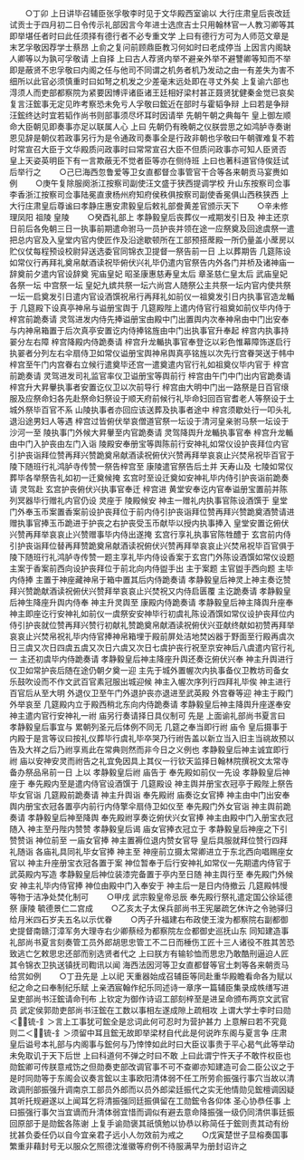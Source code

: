 <!-- { "loadSidebar": true } -->
　　○丁卯  上日讲毕召辅臣张孚敬李时见于文华殿西室谕以  大行庄肃皇后丧改廷试贡士于四月初二日令传示礼部因言今年进士选庶吉士只用翰林官一人教习卿等其即举堪任者时曰此任须择有德行者不必专重文学  上曰有德行方可为人师范文章是末艺孚敬因荐学士蔡昂  上俞之复问前顾鼎臣教习何如时曰老成停当  上因言内阁缺人卿等以为孰可孚敬请  上自择  上曰古人荐贤内举不避亲外举不避讐卿等知而不举即是蔽贤不忠孚敬曰内阁之任与他司不同谓之机务者机乃发动之由一有差失为害不细所以此官必须慎重时曰如弩之机发之少差毫末远处即在寻丈外矣  上复谕六部也淂须人而吏部都察院为紧要因博评诸臣诸王廷相好梁村甚正聂贤犹健秦金觉已哀矣复言汪鋐事无定见昨考察恐未免亏人孚敬曰鋐近在部时与霍韬争辩  上曰若是争辩汪鋐终达时宜若韬作尚书则部事须尽坏耳时因请举  先朝午朝之典每午  皇上御左顺  命大臣朝见即奏事亦足以联属人心  上曰  先朝仍有晚朝之仪朕尝思之如鸿胪寺奏谢恩见辞是朝仪若政事另行为是令通政司奏事全是行政非朝也孚敬曰午朝骤难复不若时常宣召大臣于文华殿质问政事时曰常常宣召大臣不但质问政事亦可知人臣贤否  皇上天姿英明臣下有一言欺蔽无不觉者臣等亦在侧侍班  上曰也著科道官侍俟廷试后举行之
　　○己巳海西忽鲁爱等卫女直都督佥事管官干合等各来朝贡马宴赉如例
　　○庚午复除服阕浙江按察司副使汪文盛于狭西提调学校  升山东按察司佥事李香浙江按察司佥事陆冕直隶杨州府知府侯秩俱按察司副使香冕俱山西秩狭西  上  大行庄肃皇后尊谧曰孝静庄惠安肃毅皇后敕礼部誊黄差官颁示天下
　　○辛未修理凤阳  祖陵  皇陵
　　○癸酉礼部上  孝静毅皇后丧葬仪一戒期发引日及  神主还京日前后各免朝三日一执事前期遣命驸马一员护丧并领在途一应祭奠及回途虞祭一遣把总内官及入皇堂内官内使匠作及沿途歇顿所在工部预搭蓆殿一所仍量盖小蓆房以贮仪仗每程预设校尉舁送选委官同锦衣卫提督一祭告前一日  上以葬期告  几筵陈设如常仪行再拜礼奠帛献酒读祝毕俯伏兴礼毕仍遣内官祭告内外各门并桥及诸神庙一辞奠前夕遣内官设辞奠  宪庙皇妃  昭圣康惠慈寿皇太后  章圣慈仁皇太后  武庙皇妃各祭一坛  中宫祭一坛  皇妃九嫔共祭一坛六尚宫人随祭公主共祭一坛内官内使共祭一坛一启奠发引日遣内官设酒馔祝帛行再拜礼如前仪一祖奠发引日内执事官造龙輴于  几筵殿下设真亭神帛与谥册宝舆于  几筵殿陛上遣内侍官行祖奠如前仪毕内侍于  梓宫前跪奏请  灵驾进发内侍先捧谥册宝由殿中门出置舆内次奉神帛由中门出安奉与内神帛箱置于后次真亭安置讫内侍捧铭旌由中门出执事官升奉起  梓宫内执事持翣分左右障  梓宫降殿内侍跪奏请  梓宫升龙輴执事官奉登讫以彩色惟幕障饰遂启行执翣者分列左右伞扇侍卫如常仪谥册宝舆神帛舆真亭铭旌以次先行宫眷哭送于帏中  梓宫至午门内宫眷右立候行遣奠毕还宫一遣奠遣内官行礼如祖奠仪毕内官于  梓宫前跪奏请  灵驾进发司礼监官率仪卫谥册宝等舆前行  梓宫由午门中门出内官跪奏请  梓宫升大昇轝执事者安置讫仪卫以次前导行  梓宫由大明中门出一路祭是日百官缞服及应祭命妇各先赴祭命妇祭设于顺天府前候行礼毕命妇回百官耆老人等祭设于土城外祭毕百官不系  山陵执事者亦回应该送葬及执事者途中  梓宫须歇处行一叩头礼退沿途男妇人等遇  梓宫过皆俯伏举哀僧道官祭一坛设于清河皇亲驸马祭一坛设于沙河一至  陵执事门外候大昇轝至内官跪奏请  灵驾降舆升龙輴执事官奉  梓宫升龙輴由中门入护丧由左门入诣  陵殿安奉册宝等舆陈前行安神礼如常仪设护丧拜位内官引护丧诣拜位赞再拜兴赞跪奠帛献酒读祝俯伏兴赞再拜举哀哀止兴焚帛祝毕百官于陵下随班行礼鸿胪寺传赞一祭告梓宫至  康陵遣官祭告后土并  天寿山及  七陵如常仪葬毕各举祭告礼如初一迁奠候掩  玄宫时至设迁奠如安神礼毕内侍引护丧诣前跪奏请  灵驾赴  玄宫护丧俯伏兴执事官奉迁  梓宫进  黄堂安奉讫内官奉谥册宝置前并陈列冥器毕行赠礼内官仍设  灵座于  陵殿候安  神主一赠礼内执事官陈设酒馔于  皇堂门外奉玉币案置香案前设护丧拜位于前内侍引护丧诣拜位赞再拜兴赞跪奠酒赞请进赠执事官捧玉币跪进于护丧之右护丧受玉币献毕以授内执事捧入  皇堂安置讫俯伏兴赞再拜举哀哀止兴赞赠事毕内侍出遂掩  玄宫行享礼执事官陈牲醴于  玄宫前内侍引护丧诣拜位替再拜赞跪奠帛献酒读祝俯伏兴赞再拜举哀哀止兴焚帛祝毕百官俱于陵下随班行礼鸿胪寺传赞一题主享礼毕内侍设香案于玄宫门外陈设酒馔如常仪设题  主案于香案前西向设护丧拜位于前北向内侍盥手出  主于案题  主官盥手西向题  主毕内侍捧  主置于神座藏神帛于箱中置其后内侍跪奏请  孝静毅皇后神灵上神主奏讫赞拜兴赞跪献酒读祝俯伏兴赞拜举哀哀止兴焚祝又内侍启匮覆  主讫跪奏请  孝静毅皇后神生降座升舆内侍奉  神主升灵舆至  康殿内侍跪奏请  孝静毅皇后神主降舆升座奉  神主即座讫行安神礼如前仪一虞祭安安神毕行初虞礼陈设酒馔如常仪设护丧拜位内侍引护丧就位赞再拜兴赞行初献礼赞跪奠帛献酒读祝俯伏兴亚献终献如初赞再拜举哀哀止兴焚帛祝礼毕内侍官捧神帛箱埋于殿前屏处洁地焚凶器于野面至行殿再虞次日三虞又次日四虞五虞又次日六虞又次日七虞护丧行祝至京安神后八虞遣内官行礼一  主还初虞毕内侍跪奏请  孝静毅皇后神主降座升舆还奏讫俯伏兴奉  神主升舆进行仪卫如常护丧后随在途仍朝夕奠一迎  主先于城外置幄次内执事备仪卫教坊司备女乐鼓吹设而不作文武百官素冠服出城迎候  神主入幄次序列行四拜礼毕俟  神主进行百官后从至大明  外退仪卫至午门外退护丧亦退进至武英殿  外宫眷等迎  神主于殿门外举哀至  几筵殿内立于殿西稍北东向内侍跪奏请  孝静毅皇后神主降舆升座遂奉安  神主遣内官行安神礼一祔  庙另行奏请择日具仪制可  先是  上面谕礼部尚书夏言曰  孝静毅皇后事宜与  累朝列圣元后体例不同无  几筵之奉当即行祔  庙令  皇后摄事于  内殿于是言等议曰按礼仪葬毕行虞礼毕卒哭乃行祔告盖以新立当入旧主当祧故预以告及大祥之后乃祔享焉此在常典则然而非今日之义例也  孝静毅皇后神主诚宜即行祔  庙以安神安灵而祔告之礼宜免因具上其仪一行钦天监择日翰林院撰祝文太常寺备办祭品帛前一日  上以  孝静毅皇后祔  庙告于  奉先殿如前仪一先设  孝静毅皇后神座于  奉先殿内至是遣内侍官设酒馔于  几筵殿设  神主舆并册宝衣冠亭于殿陛上祭告毕女官诣  几筵殿前跪奏请  神主升舆诣  奉先殿祔  庙奏讫女官捧  神主由中门出安奉舆内册宝衣冠各置亭内前行内侍擎伞扇侍卫如仪至  奉先殿门外女官诣  神主舆前跪奏请  孝静毅皇后神至降舆  奉先殿祔享奏讫俯伏兴女官捧  神主由殿中门入册宝衣冠随入  神主至丹陛内赞赞  孝静毅皇后谒  庙女官捧衣冠立于  孝静毅皇后神座之下引赞赞诣  神位前至  一庙女官捧  神主置褥位退内赞女官导  皇后具服就拜位赞行四拜礼随诣  各庙礼具同礼毕女官捧  神主至  神座前立摄太常卿进立于东北西向唱赐座女官以  神主升座册宝衣冠各置于案  神位暂奉于后行安神礼如常仪一先期遣内侍官于武英殿内写造  孝静毅皇后神位装漆完备置于亭内至日随  神主舆行至  奉先殿门外候安  神主礼毕内侍官捧  神位由殿中门入奉安于  神主后一是日内侍撤云  几筵殿帏慢等物于洁净处焚化制可
　　○甲戌  武宗毅皇帝忌辰  奉先殿行祭礼遣定国公徐延德祭  康陵  毓德景仁二宫成
　　○乙亥太子太保兵部尚书王宪屡疏乞休许之令驰驿归给月米四石岁夫五名以示优眷
　　○丙子升福建右布政使王浚为都察院右副都御史提督南赣汀漳军务大理寺右少卿蔡经为都察院左佥都御史巡抚山东  同知建造事礼部尚书夏言刻奏管工员外郎胡思忠管工不二日而棰伤工匠十三人诸役不胜其苦恐致逃亡乞敕思忠还部而别选贤者代之  上曰朕方有输轸恤而思忠乃敢酷刑逼迫人匠其令锦衣卫执送镇抚司鞫讯以闻  海西法因河等卫女直都督等官土刺等各来朝贡马给赏如例
　　○丁丑先是  上以祀  天重器始成召辅臣等同赴重华殿瞻看命各为赋以纪之命之曰奉制纪乐赋  上亲洒宸翰作纪乐同述诗一章序一篇辅臣集录成帙缮写进呈吏部尚书汪鋐请命刊布  上钦定为御作诗诏工部刻梓至是进呈命颁布两京文武官员  武定侯郭勋吏部尚书汪鋐在工数以事相左遂成隙上疏相攻  上谓大学士李时曰勋＜锍-釒＞言上工事犹可鋐全是忿词此何可忍时为营护甚力  上意解曰若不究竟则二＜锍-釒＞须留中耳且鋐无故即举梁材自代此是何说昨东阁与夏言争  庄肃皇后谥号本礼部与内阁事与鋐何与乃悻悻如此时曰大臣议事贵于平心曷气此等举动未免取讥于天下后世  上曰科道何不弹之时曰不敢  上曰此谓宁忤天子不敢忤权臣也勋鋐卿可传朕意戒饬之但勋奏吏部改调官事不可不查卿亦知建造可会二臣公议之于是时同勋等于东阁会议奏言鋐以主事欧阳清体弱不任工所劳俞振强行事穴当故以清政调刑部振强升调南京工部员外郎而以员外郎梁廷振代之实无他情勋见鋐檀调因疑其听托规避遂以上闻耳乞将清振强同廷振俱留在工勋鋐令各仰体  圣心协恭任事  上曰振强行事欠当宜谪而升清体弱宜惜而调似有避去意命降振强一级仍同清供事廷振回原部于是勋鋐各陈谢  上复手谕勋褒其祇慎勉以协恭以称简任于鋐则责其动有纷扰甚负委任仍以自今宜亲君子远小人勿效前为戒之
　　○戊寅楚世子显榕奏国事繁重非藉封号无以服众乞照德沈淮徽等府例不待服满早为册封诏许之
